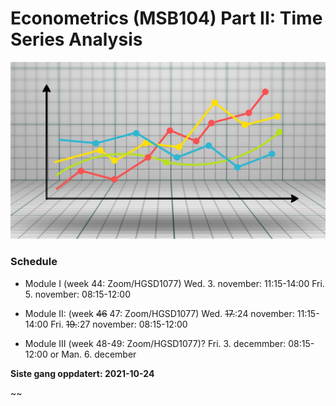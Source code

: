 Econometrics (MSB104) Part II: Time Series Analysis
================

![](man/figures/ts.jpg)

### Schedule

-   Module I (week 44: Zoom/HGSD1077) Wed. 3. november: 11:15-14:00
    Fri. 5. november: 08:15-12:00

-   Module II: (week ~~46~~ 47: Zoom/HGSD1077) Wed. ~~17.~~:24 november:
    11:15-14:00 Fri. ~~19.~~:27 november: 08:15-12:00

-   Module III (week 48-49: Zoom/HGSD1077)? Fri. 3. decemmber:
    08:15-12:00 or Man. 6. december

**Siste gang oppdatert: 2021-10-24**

\~\~

